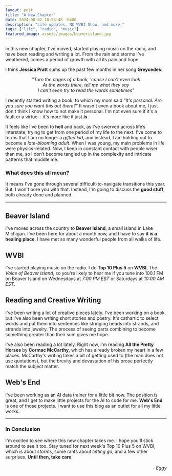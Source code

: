 ```yaml
---
layout: post
title: "A New Chapter"
date: 2024-08-02 10:58:48 -0400
description: "Life updates, NC WVBI Show, and more."
tags: ["life", "radio", "music"]
featured_image: assets/images/beaverisland.jpg
---
```

In this new chapter, I've moved, started playing music on the radio, and have been reading and writing a lot. From the rain and storms I've weathered, comes a period of growth with all its pain and hope.

I think <b>Jessica Pratt</b> sums up the past few months in her song <b>Greycedes</b>:
<center>
<i>"Turn the pages of a book, 'cause I can't even look<br>
At the words there, tell me what they say<br>
I can't even try to read the words sometimes"</i>
</center>

I recently started writing a book, to which my mom said <i>"It's personal. Are you sure you want this out there?"</i> It wasn't even a book about me, I just don't think I know how to not make it personal. I'm not even sure if it's a fault or a virtue-- it's more like it just <b><i>is</i></b>.

It feels like I’ve been to <b>hell</b> and back, as I’ve swerved across life’s interstate, trying to get from one period of my life to the next. I've come to terms that I am no longer a <i>gifted kid</i>, and instead, I am holding out to become a <i>late-blooming adult</i>. When I was young, my main problems in life were physics-related. Now, I keep in constant contact with people wiser than me, so I don’t become tangled up in the complexity and intricate patterns that muddle me.

<h3><b>What does this all mean?</b></h3>

It means I've gone through several difficult-to-navigate transitions this year. But, I won't bore you with that. Instead, I'm going to discuss the <b>good stuff</b>, both already done and planned.
<hr/>
<h2><b>Beaver Island</b></h2>
I've moved across the country to <b>Beaver Island</b>, a small island in Lake Michigan. I've been here for about a month now, and I have to say <b>it is a healing place</b>. I have met so many wonderful people from all walks of life.

<h2><b>WVBI</b></h2>
I've started playing music on the radio. I do <b>Top 10 Plus 5</b> on <b> WVBI</b>, <i>The Voice of Beaver Island</i>, so you're likely to hear me if you tune into 100.1 FM on Beaver Island on Wednesdays at <i>7:00 PM EST</i> or Saturdays at <i>10:00 AM EST</i>. 

<h2><b>Reading and Creative Writing</b></h2>
I've been writing a lot of creative pieces lately. I've been working on a book, but I've also been writing short stories and poetry. It's cathartic to select words and put them into sentences like stringing beads into strands, and strands into jewelry. The process of seeing parts combining to become something greater than their sum gives me hope.

I've also been reading a lot lately. Right now, I'm reading <b>All the Pretty Horses</b> by <b>Cormac McCarthy</b>, which has already broken my heart in a few places. McCarthy's writing takes a bit of getting used to (the man does not use quotations), but the brevity and devastation of his prose perfectly match the subject matter.

<h2><b>Web's End</b></h2>
I've been working as an AI data trainer for a little bit now. The position is great, and I get to make little projects for the AI to code for me. <b>Web's End</b> is one of those projects. I want to use this blog as an outlet for all my little works.
<hr/>
<h3><b>In Conclusion</b></h3>
I'm excited to see where this new chapter takes me. I hope you'll stick around to see it too. Stay tuned for next week's Top 10 Plus 5 on WVBI, which is about <i>storms</i>, some rants about <i>letting go</i>, and a few other surprises.
<b>Until then, take care</b>.
<br>
<br>
<div style="text-align: right !important;"><i>- Eggy</i></div>
<br><br><br>
